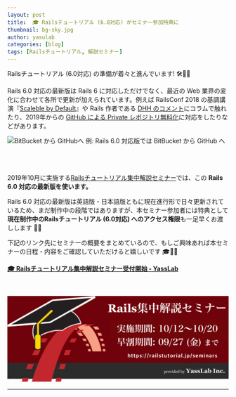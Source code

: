 ```yaml
---
layout: post
title:  🎓 Railsチュートリアル (6.0対応) がセミナー参加特典に
thumbnail: bg-sky.jpg
author: yasulab
categories: [blog]
tags: [Railsチュートリアル, 解説セミナー]
---
```


Railsチュートリアル (6.0対応) の準備が着々と進んでいます! 🛠💨✨

Rails 6.0 対応の最新版は Rails 6 に対応しただけでなく、最近の Web 業界の変化に合わせて各所で更新が加えられています。例えば RailsConf 2018 の基調講演『[Scaleble by Default](https://www.youtube.com/watch?v=8evXWvM4oXM&feature=youtu.be)』や Rails 作者である [DHH のコメント](https://www.quora.com/What-makes-Rails-a-framework-worth-learning-in-2017)にコラムで触れたり、2019年からの [GitHub による Private レポジトリ無料化](https://blog.github.com/2019-01-07-new-year-new-github/)に対応をしたりなどがあります。

<div class="center" style="padding-bottom: 50px;">
  <img alt="BitBucket から GitHubへ" src="https://i.gyazo.com/880dc2b693fb86c2bfe50a959853019d.png">
  例: Rails 6.0 対応版では BitBucket から GitHub へ
</div>

2019年10月に実施する[Railsチュートリアル集中解説セミナー](https://coedo-dev.doorkeeper.jp/events/97468)では、この **Rails 6.0 対応の最新版を使います。**

Rails 6.0 対応の最新版は英語版・日本語版ともに現在進行形で日々更新されているため、まだ制作中の段階ではありますが、本セミナー参加者には特典として**現在制作中のRailsチュートリアル (6.0対応) へのアクセス権限**も一足早くお渡しします 🔐✨ 

下記のリンク先にセミナーの概要をまとめているので、もしご興味あれば本セミナーの日程・内容をご確認していただけると嬉しいです 🎓🏃💨

<div class="center"><b><a href="https://yasslab.jp/ja/news/railstutorial-seminar-2019-autumn">🎓 Railsチュートリアル集中解説セミナー受付開始 - YassLab</a></b><br><br><br></div>

[![Railsチュートリアル集中解説セミナー](/img/photos/rails-seminar-201910.png)](https://yasslab.jp/ja/news/railstutorial-seminar-2019-autumn)

-----

